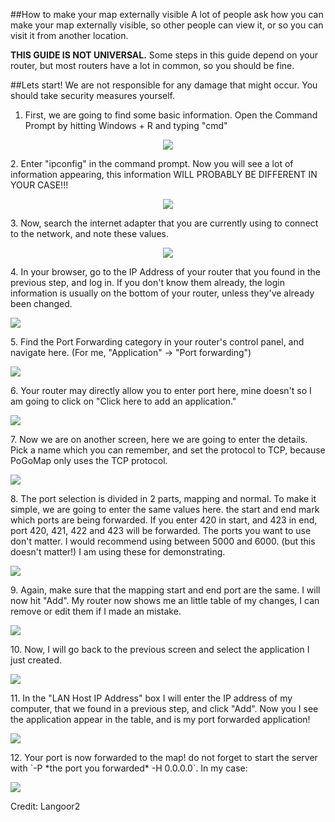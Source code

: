 ##How to make your map externally visible
A lot of people ask how you can make your map externally visible, so other people can view it, or so you can visit it from another location.

**THIS GUIDE IS NOT UNIVERSAL.** Some steps in this guide depend on your router, but most routers have a lot in common, so you should be fine.

##Lets start!
We are not responsible for any damage that might occur. You should take security measures yourself.

1. First, we are going to find some basic information. Open the Command Prompt by hitting Windows + R and typing "cmd"
<p align="center">
<img src="https://i.imgur.com/5WeUnTy.png">
</p>
2. Enter "ipconfig" in the command prompt. Now you will see a lot of information appearing, this information WILL PROBABLY BE DIFFERENT IN YOUR CASE!!!
<p align="center">
<img src="https://i.imgur.com/O9LHEQv.png">
</p>
3. Now, search the internet adapter that you are currently using to connect to the network, and note these values.
<p align="center">
<img src="https://i.imgur.com/lzumhC2.png">
</p>
4. In your browser, go to the IP Address of your router that you found in the previous step, and log in. If you don't know them already, the login information is usually on the bottom of your router, unless they've already been changed.
<p>
<img src="https://i.imgur.com/zVyGzu0.png">
</p>
5. Find the Port Forwarding category in your router's control panel, and navigate here. (For me, "Application" -> "Port forwarding")
<p>
<img src="https://i.imgur.com/dsr3D5c.png">
</p>
6. Your router may directly allow you to enter port here, mine doesn't so I am going to click on "Click here to add an application."
<p>
<img src="https://i.imgur.com/klEmgN4.png">
</p>
7. Now we are on another screen, here we are going to enter the details. Pick a name which you can remember, and set the protocol to TCP, because PoGoMap only uses the TCP protocol.
<p>
<img src="https://i.imgur.com/CDlY4hX.png">
</p>
8. The port selection is divided in 2 parts, mapping and normal. To make it simple, we are going to enter the same values here. the start and end mark which ports are being forwarded. If you enter 420 in start, and 423 in end, port 420, 421, 422 and 423 will be forwarded.
The ports you want to use don't matter. I would recommend using between 5000 and 6000. (but this doesn't matter!) I am using these for demonstrating.
<p>
<img src="https://i.imgur.com/5zz30vv.png">
</p>
9. Again, make sure that the mapping start and end port are the same. I will now hit "Add". My router now shows me an little table of my changes, I can remove or edit them if I made an mistake.
<p>
<img src="https://i.imgur.com/esQHvdr.png">
</p>
10. Now, I will go back to the previous screen and select the application I just created.
<p>
<img src="https://i.imgur.com/S2AKuW7.png">
</p>
11. In the "LAN Host IP Address" box I will enter the IP address of my computer, that we found in a previous step, and click "Add". Now you I see the application appear in the table, and is my port forwarded application!
<p>
<img src="https://i.imgur.com/ligxZWc.png">
</p>
12. Your port is now forwarded to the map! do not forget to start the server with `-P *the port you forwarded* -H 0.0.0.0`. In my case:
<p>
<img src="https://i.imgur.com/en77ozU.png">
</p>

Credit: Langoor2

